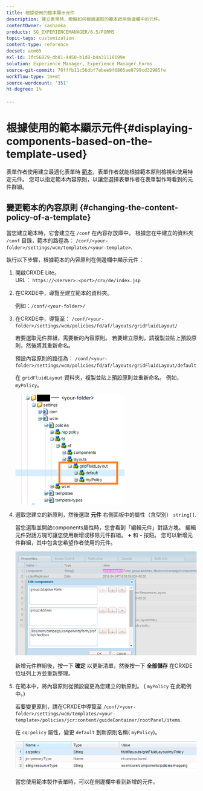 ```yaml
---
title: 根據使用的範本顯示元件
description: 建立表單時，瞭解如何根據選取的範本啟用側邊欄中的元件。
contentOwner: sashanka
products: SG_EXPERIENCEMANAGER/6.5/FORMS
topic-tags: customization
content-type: reference
docset: aem65
exl-id: 1fc56829-db81-4450-b1d8-b4a31110199e
solution: Experience Manager, Experience Manager Forms
source-git-commit: 76fffb11c56dbf7ebee9f6805ae0799cd32985fe
workflow-type: tm+mt
source-wordcount: '351'
ht-degree: 1%

---
```


# 根據使用的範本顯示元件{#displaying-components-based-on-the-template-used}

表單作者使用建立最適化表單時 [範本](../../forms/using/template-editor.md)，表單作者就能根據範本原則檢視和使用特定元件。 您可以指定範本內容原則，以讓您選擇表單作者在表單製作時看到的元件群組。

## 變更範本的內容原則 {#changing-the-content-policy-of-a-template}

當您建立範本時，它會建立在 `/conf` 在內容存放庫中。 根據您在中建立的資料夾 `/conf` 目錄，範本的路徑為： `/conf/<your-folder>/settings/wcm/templates/<your-template>`.

執行以下步驟，根據範本的內容原則在側邊欄中顯示元件：

1. 開啟CRXDE Lite。\
   URL： `https://<server>:<port>/crx/de/index.jsp`
1. 在CRXDE中，導覽至建立範本的資料夾。

   例如：`/conf/<your-folder>/`

1. 在CRXDE中，導覽至： `/conf/<your-folder>/settings/wcm/policies/fd/af/layouts/gridFluidLayout/`

   若要選取元件群組，需要新的內容原則。 若要建立原則，請複製並貼上預設原則，然後將其重新命名。

   預設內容原則的路徑為： `/conf/<your-folder>/settings/wcm/policies/fd/af/layouts/gridFluidLayout/default`

   在 `gridFluidLayout` 資料夾，複製並貼上預設原則並重新命名。 例如，`myPolicy`。

   ![複製預設原則](assets/crx-default1.png)

1. 選取您建立的新原則，然後選取 **元件** 右側面板中的屬性（含型別） `string[]`.

   當您選取並開啟components屬性時，您會看到「編輯元件」對話方塊。 編輯元件對話方塊可讓您使用新增或移除元件群組。 **+** 和 **-** 按鈕。 您可以新增元件群組，其中包含您希望作者使用的元件。

   ![在原則中新增或移除元件](assets/add-components-list1.png)

   新增元件群組後，按一下 **確定** 以更新清單，然後按一下 **全部儲存** 在CRXDE位址列上方並重新整理。

1. 在範本中，將內容原則從預設變更為您建立的新原則。 ( `myPolicy` 在此範例中。)

   若要變更原則，請在CRXDE中導覽至 `/conf/<your-folder>/settings/wcm/templates/<your-template>/policies/jcr:content/guideContainer/rootPanel/items`.

   在 `cq:policy` 屬性，變更 `default` 到新原則名稱( `myPolicy`)。

   ![已更新範本內容原則](assets/updated-policy.png)

   當您使用範本製作表單時，可以在側邊欄中看到新增的元件。
